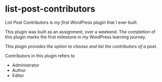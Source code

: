 # list-post-contributors

List Post Contributors is _my first WordPress plugin_ that I ever built.

This plugin was built as an assignment, over a weekend. The completion of this plugin marks the first milestone in my WordPress learning journey.

This plugin _provides the option to choose and list the contributors of a post_.

Contributors in this plugin refers to
- Administrator
- Author
- Editor
